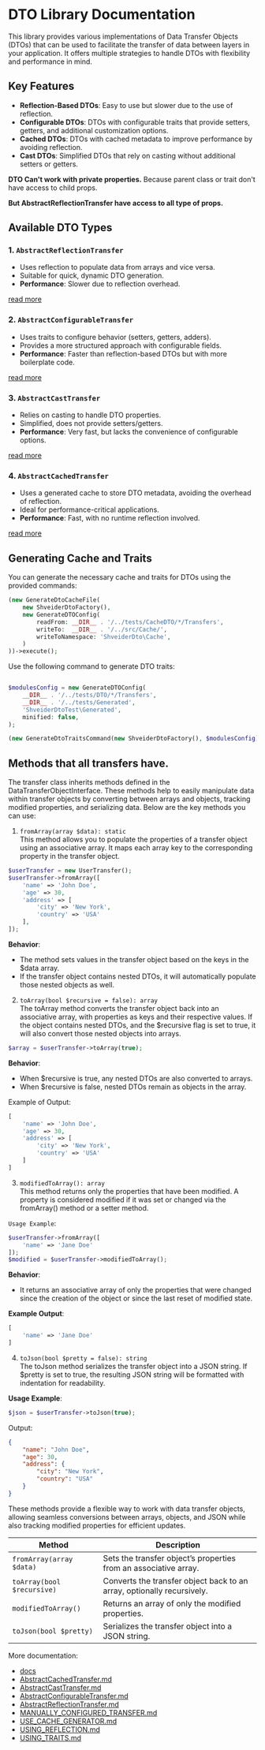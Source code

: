 # DTO Library Documentation

This library provides various implementations of Data Transfer Objects (DTOs) that can be used to facilitate the transfer of data between layers in your application. It offers multiple strategies to handle DTOs with flexibility and performance in mind.

## Key Features

- **Reflection-Based DTOs**: Easy to use but slower due to the use of reflection.
- **Configurable DTOs**: DTOs with configurable traits that provide setters, getters, and additional customization options.
- **Cached DTOs**: DTOs with cached metadata to improve performance by avoiding reflection.
- **Cast DTOs**: Simplified DTOs that rely on casting without additional setters or getters.

**DTO Can't work with private properties.**
Because parent class or trait don't have access to child props.

**But AbstractReflectionTransfer have access to all type of props.**

## Available DTO Types

### 1. `AbstractReflectionTransfer`
- Uses reflection to populate data from arrays and vice versa.
- Suitable for quick, dynamic DTO generation.
- **Performance**: Slower due to reflection overhead.

[read more](docs/AbstractReflectionTransfer.md)

### 2. `AbstractConfigurableTransfer`
- Uses traits to configure behavior (setters, getters, adders).
- Provides a more structured approach with configurable fields.
- **Performance**: Faster than reflection-based DTOs but with more boilerplate code.

[read more](docs/AbstractConfigurableTransfer.md)

### 3. `AbstractCastTransfer`
- Relies on casting to handle DTO properties.
- Simplified, does not provide setters/getters.
- **Performance**: Very fast, but lacks the convenience of configurable options.

[read more](docs/AbstractCastTransfer.md)
### 4. `AbstractCachedTransfer`
- Uses a generated cache to store DTO metadata, avoiding the overhead of reflection.
- Ideal for performance-critical applications.
- **Performance**: Fast, with no runtime reflection involved.

[read more](docs/AbstractCachedTransfer.md)

## Generating Cache and Traits

You can generate the necessary cache and traits for DTOs using the provided commands:

```php
(new GenerateDtoCacheFile(
    new ShveiderDtoFactory(),
    new GenerateDTOConfig(
        readFrom: __DIR__ . '/../tests/CacheDTO/*/Transfers',
        writeTo:  __DIR__ . '/../src/Cache/',
        writeToNamespace: 'ShveiderDto\Cache',
    )
))->execute();
```

Use the following command to generate DTO traits:

```php

$modulesConfig = new GenerateDTOConfig(
    __DIR__ . '/../tests/DTO/*/Transfers',
    __DIR__ . '/../tests/Generated',
    'ShveiderDtoTest\Generated',
    minified: false,
);

(new GenerateDtoTraitsCommand(new ShveiderDtoFactory(), $modulesConfig))->execute();

```

## Methods that all transfers have.
The transfer class inherits methods defined in the DataTransferObjectInterface. These methods help to easily manipulate data within transfer objects by converting between arrays and objects, tracking modified properties, and serializing data. Below are the key methods you can use:

1. `fromArray(array $data): static` <br/>
   This method allows you to populate the properties of a transfer object using an associative array. It maps each array key to the corresponding property in the transfer object.
```php
$userTransfer = new UserTransfer();
$userTransfer->fromArray([
    'name' => 'John Doe',
    'age' => 30,
    'address' => [
        'city' => 'New York',
        'country' => 'USA'
    ],
]);
```
**Behavior**:
- The method sets values in the transfer object based on the keys in the $data array.
- If the transfer object contains nested DTOs, it will automatically populate those nested objects as well.

2. `toArray(bool $recursive = false): array` <br/>
   The toArray method converts the transfer object back into an associative array, with properties as keys and their respective values. If the object contains nested DTOs, and the $recursive flag is set to true, it will also convert those nested objects into arrays.
```php
$array = $userTransfer->toArray(true);
```
**Behavior**:
- When $recursive is true, any nested DTOs are also converted to arrays.
- When $recursive is false, nested DTOs remain as objects in the array.

Example of Output: 
```php
[
    'name' => 'John Doe',
    'age' => 30,
    'address' => [
        'city' => 'New York',
        'country' => 'USA'
    ]
]
```

3. `modifiedToArray(): array` <br/>
   This method returns only the properties that have been modified. A property is considered modified if it was set or changed via the fromArray() method or a setter method.

`Usage Example`:
```php
$userTransfer->fromArray([
    'name' => 'Jane Doe'
]);
$modified = $userTransfer->modifiedToArray();
```
**Behavior**: <br/>
 - It returns an associative array of only the properties that were changed since the creation of the object or since the last reset of modified state.

**Example Output**:
```php
[
    'name' => 'Jane Doe'
]
```

4. `toJson(bool $pretty = false): string` <br/>
   The toJson method serializes the transfer object into a JSON string. If $pretty is set to true, the resulting JSON string will be formatted with indentation for readability.

**Usage Example**:
```php
$json = $userTransfer->toJson(true);
```
Output:
```json
{
    "name": "John Doe",
    "age": 30,
    "address": {
        "city": "New York",
        "country": "USA"
    }
}
```
These methods provide a flexible way to work with data transfer objects, allowing seamless conversions between arrays, objects, and JSON while also tracking modified properties for efficient updates.

| Method                  | Description                                                                 |
|-------------------------|-----------------------------------------------------------------------------|
| `fromArray(array $data)` | Sets the transfer object’s properties from an associative array.             |
| `toArray(bool $recursive)` | Converts the transfer object back to an array, optionally recursively.     |
| `modifiedToArray()`      | Returns an array of only the modified properties.                           |
| `toJson(bool $pretty)`   | Serializes the transfer object into a JSON string.                          |


More documentation:
- [docs](docs)
- [AbstractCachedTransfer.md](docs%2FAbstractCachedTransfer.md)
- [AbstractCastTransfer.md](docs%2FAbstractCastTransfer.md)
- [AbstractConfigurableTransfer.md](docs%2FAbstractConfigurableTransfer.md)
- [AbstractReflectionTransfer.md](docs%2FAbstractReflectionTransfer.md)
- [MANUALLY_CONFIGURED_TRANSFER.md](docs%2FMANUALLY_CONFIGURED_TRANSFER.md)
- [USE_CACHE_GENERATOR.md](docs%2FUSE_CACHE_GENERATOR.md)
- [USING_REFLECTION.md](docs%2FUSING_REFLECTION.md)
- [USING_TRAITS.md](docs%2FUSING_TRAITS.md)


